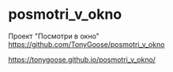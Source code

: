 # posmotri_v_okno
Проект "Посмотри в окно"
https://github.com/TonyGoose/posmotri_v_okno



https://tonygoose.github.io/posmotri_v_okno/
